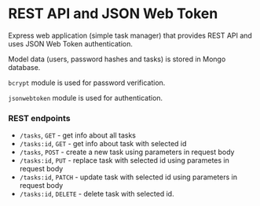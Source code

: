 # REST API and JSON Web Token

Express web application (simple task manager) that provides REST API and uses JSON Web Token authentication.

Model data (users, password hashes and tasks) is stored in Mongo database.

`bcrypt` module is used for password verification.

`jsonwebtoken` module is used for authentication.

### REST endpoints
* `/tasks`, `GET` - get info about all tasks
* `/tasks:id`, `GET` - get info about task with selected id
* `/tasks`, `POST` - create a new task using parameters in request body
* `/tasks:id`, `PUT` - replace task with selected id using parametes in request body
* `/tasks:id`, `PATCH` - update task with selected id using parameters in request body
* `/tasks:id`, `DELETE` - delete task with selected id.